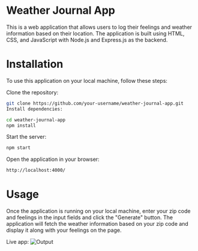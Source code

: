 # Weather Journal App

This is a web application that allows users to log their feelings and weather information based on their location. The application is built using HTML, CSS, and JavaScript with Node.js and Express.js as the backend.

# Installation

To use this application on your local machine, follow these steps:

Clone the repository:

```bash
git clone https://github.com/your-username/weather-journal-app.git
Install dependencies:
```

```bash
cd weather-journal-app
npm install
```

Start the server:

```bash
npm start
```

Open the application in your browser:

```bash
http://localhost:4000/
```

# Usage

Once the application is running on your local machine, enter your zip code and feelings in the input fields and click the "Generate" button. The application will fetch the weather information based on your zip code and display it along with your feelings on the page.

Live app:
![Output](https://weather-feeling-backend.onrender.com/)
